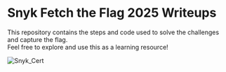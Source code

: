 # Snyk Fetch the Flag 2025 Writeups

This repository contains the steps and code used to solve the challenges and capture the flag. <br />
Feel free to explore and use this as a learning resource!

![Snyk_Cert](https://github.com/user-attachments/assets/52d3c423-9d58-41b7-a501-b06bd7d97315)

